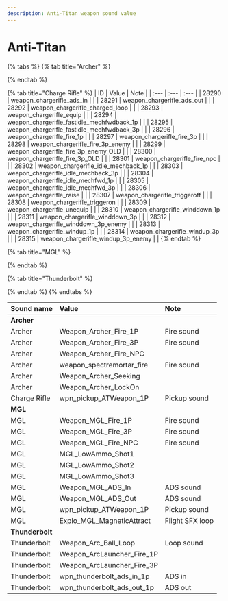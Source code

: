```yaml
---
description: Anti-Titan weapon sound value
---
```


# Anti-Titan

{% tabs %}
{% tab title="Archer" %}

{% endtab %}

{% tab title="Charge Rifle" %}
| ID | Value | Note |
| :--- | :--- | :--- |
| 28290 | weapon\_chargerifle\_ads\_in |  |
| 28291 | weapon\_chargerifle\_ads\_out |  |
| 28292 | weapon\_chargerifle\_charged\_loop |  |
| 28293 | weapon\_chargerifle\_equip |  |
| 28294 | weapon\_chargerifle\_fastidle\_mechfwdback\_1p |  |
| 28295 | weapon\_chargerifle\_fastidle\_mechfwdback\_3p |  |
| 28296 | weapon\_chargerifle\_fire\_1p |  |
| 28297 | weapon\_chargerifle\_fire\_3p |  |
| 28298 | weapon\_chargerifle\_fire\_3p\_enemy |  |
| 28299 | weapon\_chargerifle\_fire\_3p\_enemy\_OLD |  |
| 28300 | weapon\_chargerifle\_fire\_3p\_OLD |  |
| 28301 | weapon\_chargerifle\_fire\_npc |  |
| 28302 | weapon\_chargerifle\_idle\_mechback\_1p |  |
| 28303 | weapon\_chargerifle\_idle\_mechback\_3p |  |
| 28304 | weapon\_chargerifle\_idle\_mechfwd\_1p |  |
| 28305 | weapon\_chargerifle\_idle\_mechfwd\_3p |  |
| 28306 | weapon\_chargerifle\_raise |  |
| 28307 | weapon\_chargerifle\_triggeroff |  |
| 28308 | weapon\_chargerifle\_triggeron |  |
| 28309 | weapon\_chargerifle\_unequip |  |
| 28310 | weapon\_chargerifle\_winddown\_1p |  |
| 28311 | weapon\_chargerifle\_winddown\_3p |  |
| 28312 | weapon\_chargerifle\_winddown\_3p\_enemy |  |
| 28313 | weapon\_chargerifle\_windup\_1p |  |
| 28314 | weapon\_chargerifle\_windup\_3p |  |
| 28315 | weapon\_chargerifle\_windup\_3p\_enemy |  |
{% endtab %}

{% tab title="MGL" %}

{% endtab %}

{% tab title="Thunderbolt" %}

{% endtab %}
{% endtabs %}

| Sound name | Value | Note |
| :--- | :--- | :--- |
| **Archer** |  |  |
| Archer | Weapon\_Archer\_Fire\_1P | Fire sound |
| Archer | Weapon\_Archer\_Fire\_3P | Fire sound |
| Archer | Weapon\_Archer\_Fire\_NPC |  |
| Archer | weapon\_spectremortar\_fire | Fire sound |
| Archer | Weapon\_Archer\_Seeking |  |
| Archer | Weapon\_Archer\_LockOn |  |
| Charge Rifle | wpn\_pickup\_ATWeapon\_1P | Pickup sound |
| **MGL** |  |  |
| MGL | Weapon\_MGL\_Fire\_1P | Fire sound |
| MGL | Weapon\_MGL\_Fire\_3P | Fire sound |
| MGL | Weapon\_MGL\_Fire\_NPC | Fire sound |
| MGL | MGL\_LowAmmo\_Shot1 |  |
| MGL | MGL\_LowAmmo\_Shot2 |  |
| MGL | MGL\_LowAmmo\_Shot3 |  |
| MGL | Weapon\_MGL\_ADS\_In | ADS sound |
| MGL | Weapon\_MGL\_ADS\_Out | ADS sound |
| MGL | wpn\_pickup\_ATWeapon\_1P | Pickup sound |
| MGL | Explo\_MGL\_MagneticAttract | Flight SFX loop |
| **Thunderbolt** |  |  |
| Thunderbolt | Weapon\_Arc\_Ball\_Loop | Loop sound |
| Thunderbolt | Weapon\_ArcLauncher\_Fire\_1P |  |
| Thunderbolt | Weapon\_ArcLauncher\_Fire\_3P |  |
| Thunderbolt | wpn\_thunderbolt\_ads\_in\_1p | ADS in |
| Thunderbolt | wpn\_thunderbolt\_ads\_out\_1p | ADS out |

## 

